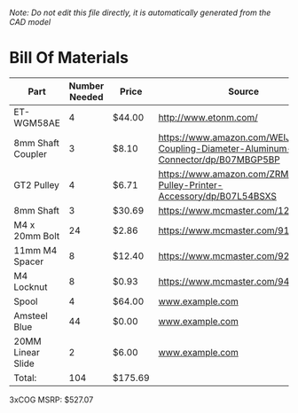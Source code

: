 ###### Note: Do not edit this file directly, it is automatically generated from the CAD model 
# Bill Of Materials 
 |Part|Number Needed|Price|Source| 
 |----|----------|-----|-----|
|ET-WGM58AE|4|$44.00|http://www.etonm.com/|
|8mm Shaft Coupler|3|$8.10|https://www.amazon.com/WEIJ-Coupling-Diameter-Aluminum-Connector/dp/B07MBGP5BP|
|GT2 Pulley|4|$6.71|https://www.amazon.com/ZRM-Timing-Pulley-Printer-Accessory/dp/B07L54BSXS|
|8mm Shaft|3|$30.69|https://www.mcmaster.com/1265k64|
|M4 x 20mm Bolt|24|$2.86|https://www.mcmaster.com/91239a152|
|11mm M4 Spacer|8|$12.40|https://www.mcmaster.com/92871a311|
|M4 Locknut|8|$0.93|https://www.mcmaster.com/94645a101|
|Spool|4|$64.00|www.example.com|
|Amsteel Blue|44|$0.00|www.example.com|
|20MM Linear Slide|2|$6.00|www.example.com|
|Total: |104|$175.69| |

 3xCOG MSRP: $527.07